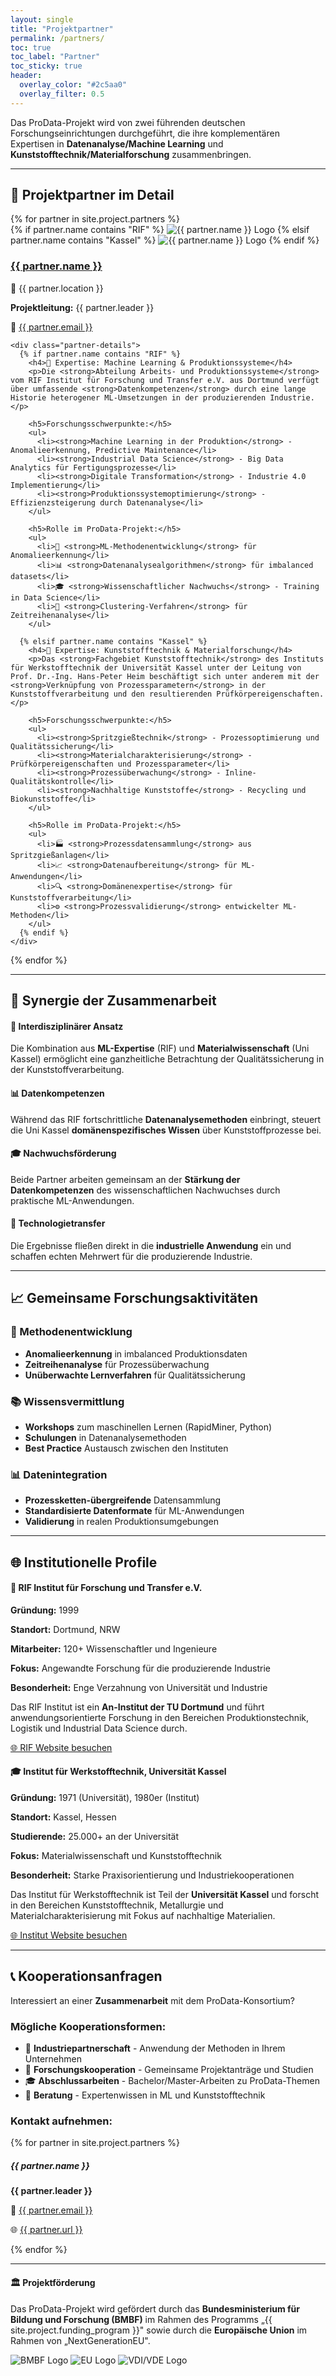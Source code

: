 ```yaml
---
layout: single
title: "Projektpartner"
permalink: /partners/
toc: true
toc_label: "Partner"
toc_sticky: true
header:
  overlay_color: "#2c5aa0"
  overlay_filter: 0.5
---
```


Das ProData-Projekt wird von zwei führenden deutschen Forschungseinrichtungen durchgeführt, die ihre komplementären Expertisen in **Datenanalyse/Machine Learning** und **Kunststofftechnik/Materialforschung** zusammenbringen.

---

## 🏢 Projektpartner im Detail

<div class="partners-overview">
  {% for partner in site.project.partners %}
  <div class="partner-section">
    <div class="partner-header">
      <div class="partner-logo">
        {% if partner.name contains "RIF" %}
          <img src="/assets/images/rif-logo.png" alt="{{ partner.name }} Logo">
        {% elsif partner.name contains "Kassel" %}
          <img src="/assets/images/ifw-logo.png" alt="{{ partner.name }} Logo">
        {% endif %}
      </div>
      <div class="partner-basic-info">
        <h3><a href="{{ partner.url }}" target="_blank" rel="noopener">{{ partner.name }}</a></h3>
        <p class="partner-location">📍 {{ partner.location }}</p>
        <p class="partner-leader"><strong>Projektleitung:</strong> {{ partner.leader }}</p>
        <p class="partner-contact">📧 <a href="mailto:{{ partner.email }}">{{ partner.email }}</a></p>
      </div>
    </div>
    
    <div class="partner-details">
      {% if partner.name contains "RIF" %}
        <h4>🤖 Expertise: Machine Learning & Produktionssysteme</h4>
        <p>Die <strong>Abteilung Arbeits- und Produktionssysteme</strong> vom RIF Institut für Forschung und Transfer e.V. aus Dortmund verfügt über umfassende <strong>Datenkompetenzen</strong> durch eine lange Historie heterogener ML-Umsetzungen in der produzierenden Industrie.</p>
        
        <h5>Forschungsschwerpunkte:</h5>
        <ul>
          <li><strong>Machine Learning in der Produktion</strong> - Anomalieerkennung, Predictive Maintenance</li>
          <li><strong>Industrial Data Science</strong> - Big Data Analytics für Fertigungsprozesse</li>
          <li><strong>Digitale Transformation</strong> - Industrie 4.0 Implementierung</li>
          <li><strong>Produktionssystemoptimierung</strong> - Effizienzsteigerung durch Datenanalyse</li>
        </ul>
        
        <h5>Rolle im ProData-Projekt:</h5>
        <ul>
          <li>🧠 <strong>ML-Methodenentwicklung</strong> für Anomalieerkennung</li>
          <li>📊 <strong>Datenanalysealgorithmen</strong> für imbalanced datasets</li>
          <li>🎓 <strong>Wissenschaftlicher Nachwuchs</strong> - Training in Data Science</li>
          <li>🔬 <strong>Clustering-Verfahren</strong> für Zeitreihenanalyse</li>
        </ul>
        
      {% elsif partner.name contains "Kassel" %}
        <h4>🧪 Expertise: Kunststofftechnik & Materialforschung</h4>
        <p>Das <strong>Fachgebiet Kunststofftechnik</strong> des Instituts für Werkstofftechnik der Universität Kassel unter der Leitung von Prof. Dr.-Ing. Hans-Peter Heim beschäftigt sich unter anderem mit der <strong>Verknüpfung von Prozessparametern</strong> in der Kunststoffverarbeitung und den resultierenden Prüfkörpereigenschaften.</p>
        
        <h5>Forschungsschwerpunkte:</h5>
        <ul>
          <li><strong>Spritzgießtechnik</strong> - Prozessoptimierung und Qualitätssicherung</li>
          <li><strong>Materialcharakterisierung</strong> - Prüfkörpereigenschaften und Prozessparameter</li>
          <li><strong>Prozessüberwachung</strong> - Inline-Qualitätskontrolle</li>
          <li><strong>Nachhaltige Kunststoffe</strong> - Recycling und Biokunststoffe</li>
        </ul>
        
        <h5>Rolle im ProData-Projekt:</h5>
        <ul>
          <li>🏭 <strong>Prozessdatensammlung</strong> aus Spritzgießanlagen</li>
          <li>📈 <strong>Datenaufbereitung</strong> für ML-Anwendungen</li>
          <li>🔍 <strong>Domänenexpertise</strong> für Kunststoffverarbeitung</li>
          <li>⚙️ <strong>Prozessvalidierung</strong> entwickelter ML-Methoden</li>
        </ul>
      {% endif %}
    </div>
  </div>
  {% endfor %}
</div>

---

## 🤝 Synergie der Zusammenarbeit

<div class="collaboration-grid">
  <div class="collaboration-item">
    <h4>🔄 Interdisziplinärer Ansatz</h4>
    <p>Die Kombination aus <strong>ML-Expertise</strong> (RIF) und <strong>Materialwissenschaft</strong> (Uni Kassel) ermöglicht eine ganzheitliche Betrachtung der Qualitätssicherung in der Kunststoffverarbeitung.</p>
  </div>
  
  <div class="collaboration-item">
    <h4>📊 Datenkompetenzen</h4>
    <p>Während das RIF fortschrittliche <strong>Datenanalysemethoden</strong> einbringt, steuert die Uni Kassel <strong>domänenspezifisches Wissen</strong> über Kunststoffprozesse bei.</p>
  </div>
  
  <div class="collaboration-item">
    <h4>🎓 Nachwuchsförderung</h4>
    <p>Beide Partner arbeiten gemeinsam an der <strong>Stärkung der Datenkompetenzen</strong> des wissenschaftlichen Nachwuchses durch praktische ML-Anwendungen.</p>
  </div>
  
  <div class="collaboration-item">
    <h4>🚀 Technologietransfer</h4>
    <p>Die Ergebnisse fließen direkt in die <strong>industrielle Anwendung</strong> ein und schaffen echten Mehrwert für die produzierende Industrie.</p>
  </div>
</div>

---

## 📈 Gemeinsame Forschungsaktivitäten

### **🔬 Methodenentwicklung**
- **Anomalieerkennung** in imbalanced Produktionsdaten
- **Zeitreihenanalyse** für Prozessüberwachung  
- **Unüberwachte Lernverfahren** für Qualitätssicherung

### **📚 Wissensvermittlung**
- **Workshops** zum maschinellen Lernen (RapidMiner, Python)
- **Schulungen** in Datenanalysemethoden
- **Best Practice** Austausch zwischen den Instituten

### **📊 Datenintegration**
- **Prozessketten-übergreifende** Datensammlung
- **Standardisierte Datenformate** für ML-Anwendungen
- **Validierung** in realen Produktionsumgebungen

---

## 🌐 Institutionelle Profile

<div class="institution-profiles">
  <div class="institution">
    <h4>🏢 RIF Institut für Forschung und Transfer e.V.</h4>
    <div class="institution-facts">
      <p><strong>Gründung:</strong> 1999</p>
      <p><strong>Standort:</strong> Dortmund, NRW</p>
      <p><strong>Mitarbeiter:</strong> 120+ Wissenschaftler und Ingenieure</p>
      <p><strong>Fokus:</strong> Angewandte Forschung für die produzierende Industrie</p>
      <p><strong>Besonderheit:</strong> Enge Verzahnung von Universität und Industrie</p>
    </div>
    <p>Das RIF Institut ist ein <strong>An-Institut der TU Dortmund</strong> und führt anwendungsorientierte Forschung in den Bereichen Produktionstechnik, Logistik und Industrial Data Science durch.</p>
    <p><a href="https://www.rif-ev.de/" target="_blank" class="btn btn--primary">🌐 RIF Website besuchen</a></p>
  </div>
  
  <div class="institution">
    <h4>🎓 Institut für Werkstofftechnik, Universität Kassel</h4>
    <div class="institution-facts">
      <p><strong>Gründung:</strong> 1971 (Universität), 1980er (Institut)</p>
      <p><strong>Standort:</strong> Kassel, Hessen</p>
      <p><strong>Studierende:</strong> 25.000+ an der Universität</p>
      <p><strong>Fokus:</strong> Materialwissenschaft und Kunststofftechnik</p>
      <p><strong>Besonderheit:</strong> Starke Praxisorientierung und Industriekooperationen</p>
    </div>
    <p>Das Institut für Werkstofftechnik ist Teil der <strong>Universität Kassel</strong> und forscht in den Bereichen Kunststofftechnik, Metallurgie und Materialcharakterisierung mit Fokus auf nachhaltige Materialien.</p>
    <p><a href="https://www.uni-kassel.de/maschinenbau/institute/werkstofftechnik" target="_blank" class="btn btn--primary">🌐 Institut Website besuchen</a></p>
  </div>
</div>

---

## 📞 Kooperationsanfragen

Interessiert an einer **Zusammenarbeit** mit dem ProData-Konsortium?

### **Mögliche Kooperationsformen:**
- 🤝 **Industriepartnerschaft** - Anwendung der Methoden in Ihrem Unternehmen
- 🔬 **Forschungskooperation** - Gemeinsame Projektanträge und Studien  
- 🎓 **Abschlussarbeiten** - Bachelor/Master-Arbeiten zu ProData-Themen
- 💼 **Beratung** - Expertenwissen in ML und Kunststofftechnik

### **Kontakt aufnehmen:**
<div class="cooperation-contact">
  {% for partner in site.project.partners %}
  <div class="contact-option">
    <h5>{{ partner.name }}</h5>
    <p><strong>{{ partner.leader }}</strong></p>
    <p>📧 <a href="mailto:{{ partner.email }}">{{ partner.email }}</a></p>
    <p>🌐 <a href="{{ partner.url }}" target="_blank">{{ partner.url }}</a></p>
  </div>
  {% endfor %}
</div>

---

<div class="funding-acknowledgment">
  <h4>🏛️ Projektförderung</h4>
  <p>Das ProData-Projekt wird gefördert durch das <strong>Bundesministerium für Bildung und Forschung (BMBF)</strong> im Rahmen des Programms „{{ site.project.funding_program }}" sowie durch die <strong>Europäische Union</strong> im Rahmen von „NextGenerationEU".</p>
  
  <div class="funding-logos">
    <img src="/assets/images/bmbf-logo.png" alt="BMBF Logo" class="funding-logo">
    <img src="/assets/images/eu-logo.png" alt="EU Logo" class="funding-logo">
    <img src="/assets/images/vdi-logo.png" alt="VDI/VDE Logo" class="funding-logo">
  </div>
</div>